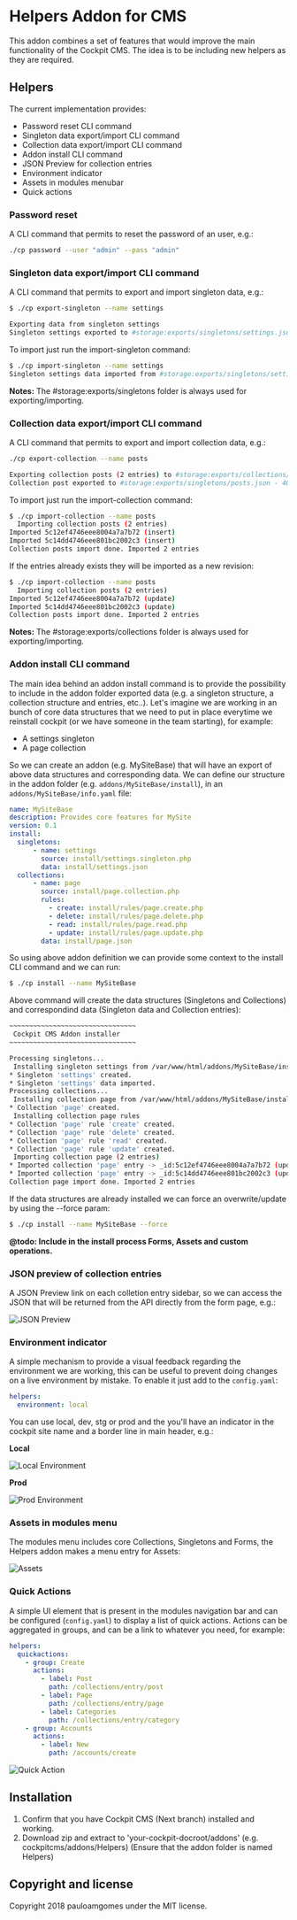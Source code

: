 # Helpers Addon for CMS

This addon combines a set of features that would improve the main functionality of the Cockpit CMS. The idea is to be including new helpers as they are required.

## Helpers

The current implementation provides:

- Password reset CLI command
- Singleton data export/import CLI command
- Collection data export/import CLI command
- Addon install CLI command
- JSON Preview for collection entries
- Environment indicator
- Assets in modules menubar
- Quick actions

### Password reset

A CLI command that permits to reset the password of an user, e.g.:

```bash
./cp password --user "admin" --pass "admin"
```

### Singleton data export/import CLI command

A CLI command that permits to export and import singleton data, e.g.:

```bash
$ ./cp export-singleton --name settings

Exporting data from singleton settings
Singleton settings exported to #storage:exports/singletons/settings.json - 4014 bytes written
```

To import just run the import-singleton command:

```bash
$ ./cp import-singleton --name settings
Singleton settings data imported from #storage:exports/singletons/settings.json
```

**Notes:**
The #storage:exports/singletons folder is always used for exporting/importing.

### Collection data export/import CLI command

A CLI command that permits to export and import collection data, e.g.:

```bash
./cp export-collection --name posts

Exporting collection posts (2 entries) to #storage:exports/collections/posts.json
Collection post exported to #storage:exports/singletons/posts.json - 4014 bytes written
```

To import just run the import-collection command:

```bash
$ ./cp import-collection --name posts
  Importing collection posts (2 entries)
Imported 5c12ef4746eee8004a7a7b72 (insert)
Imported 5c14dd4746eee801bc2002c3 (insert)
Collection posts import done. Imported 2 entries
```

If the entries already exists they will be imported as a new revision:

```bash
$ ./cp import-collection --name posts
  Importing collection posts (2 entries)
Imported 5c12ef4746eee8004a7a7b72 (update)
Imported 5c14dd4746eee801bc2002c3 (update)
Collection posts import done. Imported 2 entries
```

**Notes:**
The #storage:exports/collections folder is always used for exporting/importing.

### Addon install CLI command

The main idea behind an addon install command is to provide the possibility to include in the addon folder exported data (e.g. a singleton structure, a collection structure and entries, etc..).
Let's imagine we are working in an bunch of core data structures that we need to put in place everytime we reinstall cockpit (or we have someone in the team starting), for example:

* A settings singleton
* A page collection

So we can create an addon (e.g. MySiteBase) that will have an export of above data structures and corresponding data. We can define our structure in the addon folder (e.g. `addons/MySiteBase/install`), in an `addons/MySiteBase/info.yaml` file:

```yaml
name: MySiteBase
description: Provides core features for MySite
version: 0.1
install:
  singletons:
      - name: settings
        source: install/settings.singleton.php
        data: install/settings.json
  collections:
      - name: page
        source: install/page.collection.php
        rules:
          - create: install/rules/page.create.php
          - delete: install/rules/page.delete.php
          - read: install/rules/page.read.php
          - update: install/rules/page.update.php
        data: install/page.json
```

So using above addon definition we can provide some context to the install CLI command and we can run:

```bash
$ ./cp install --name MySiteBase
```

Above command will create the data structures (Singletons and Collections) and correspondind data (Singleton data and Collection entries):

```bash
~~~~~~~~~~~~~~~~~~~~~~~~~~~~~~~~
 Cockpit CMS Addon installer
~~~~~~~~~~~~~~~~~~~~~~~~~~~~~~~~

Processing singletons...
 Installing singleton settings from /var/www/html/addons/MySiteBase/install/settings.singleton.php
* Singleton 'settings' created.
* Singleton 'settings' data imported.
Processing collections...
 Installing collection page from /var/www/html/addons/MySiteBase/install/page.collection.php
* Collection 'page' created.
 Installing collection page rules
* Collection 'page' rule 'create' created.
* Collection 'page' rule 'delete' created.
* Collection 'page' rule 'read' created.
* Collection 'page' rule 'update' created.
 Importing collection page (2 entries)
* Imported collection 'page' entry -> _id:5c12ef4746eee8004a7a7b72 (update)
* Imported collection 'page' entry -> _id:5c14dd4746eee801bc2002c3 (update)
Collection page import done. Imported 2 entries
```

If the data structures are already installed we can force an overwrite/update by using the --force param:

```bash
$ ./cp install --name MySiteBase --force
```

**@todo: Include in the install process Forms, Assets and custom operations.**

### JSON preview of collection entries

A JSON Preview link on each colletion entry sidebar, so we can access the JSON that will be returned from the API directly from the form page, e.g.:

![JSON Preview](https://monosnap.com/image/AirWoZb65N22WNjPkiTyISr4JZxVLZ.png)

### Environment indicator

A simple mechanism to provide a visual feedback regarding the environment we are working, this can be useful to prevent doing changes on a live environment by mistake. To enable it just add to the `config.yaml`:

```yaml
helpers:
  environment: local
```

You can use local, dev, stg or prod and the you'll have an indicator in the cockpit site name and a border line in main header, e.g.:

**Local**

![Local Environment](https://monosnap.com/image/LBEIL3eeI6GaHlTnmkJAB047BDDlxA.png)

**Prod**

![Prod Environment](https://monosnap.com/image/hF6MDznnCQ1ahhAEhGdtsiLrW1dPtj.png)

### Assets in modules menu

The modules menu includes core Collections, Singletons and Forms, the Helpers addon makes a menu entry for Assets:

![Assets](https://monosnap.com/image/dq7InK3hqcckwcORLgUwl6Ulvyp6kc.png)

### Quick Actions

A simple UI element that is present in the modules navigation bar and can be configured (`config.yaml`) to display a list of quick actions. Actions can be aggregated in groups, and can be a link to whatever you need, for example:

```yaml
helpers:
  quickactions:
    - group: Create
      actions:
        - label: Post
          path: /collections/entry/post
        - label: Page
          path: /collections/entry/page
        - label: Categories
          path: /collections/entry/category
    - group: Accounts
      actions:
        - label: New
          path: /accounts/create
```

![Quick Action](https://monosnap.com/image/C50GMgiJ54dxNZKkoNfcu6Fma7YriC.png)

## Installation

1. Confirm that you have Cockpit CMS (Next branch) installed and working.
2. Download zip and extract to 'your-cockpit-docroot/addons' (e.g. cockpitcms/addons/Helpers)
   (Ensure that the addon folder is named Helpers)

## Copyright and license

Copyright 2018 pauloamgomes under the MIT license.
